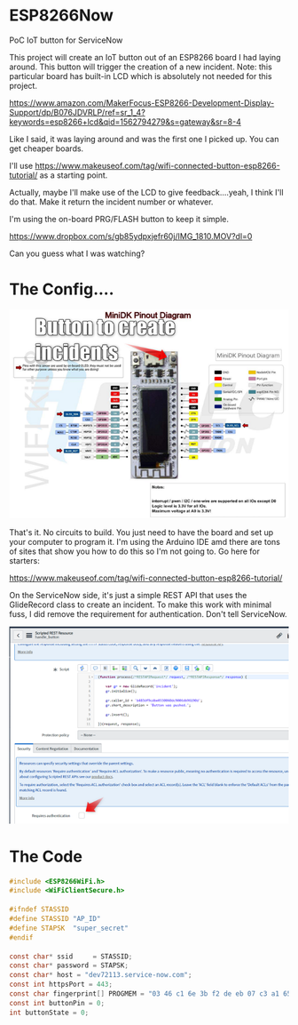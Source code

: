 # ESP8266Now
PoC IoT button for ServiceNow

This project will create an IoT button out of an ESP8266 board I had laying around. This button will trigger the creation of a new incident. Note: this particular board has built-in LCD which is absolutely not needed for this project.  

https://www.amazon.com/MakerFocus-ESP8266-Development-Display-Support/dp/B076JDVRLP/ref=sr_1_4?keywords=esp8266+lcd&qid=1562794279&s=gateway&sr=8-4

Like I said, it was laying around and was the first one I picked up.  You can get cheaper boards.

I'll use https://www.makeuseof.com/tag/wifi-connected-button-esp8266-tutorial/ as a starting point.  

Actually, maybe I'll make use of the LCD to give feedback....yeah, I think I'll do that.  Make it return the incident number or whatever.

I'm using the on-board PRG/FLASH button to keep it simple.

https://www.dropbox.com/s/gb85ydpxjefr60j/IMG_1810.MOV?dl=0

Can you guess what I was watching?

# The Config....

![The board](https://raw.githubusercontent.com/JasonVonKrueger/ESP8266Now/master/Resources/2019-07-11_08h41_18.png)

That's it.  No circuits to build.  You just need to have the board and set up your computer to program it.  I'm using the Arduino IDE amd there are tons of sites that show you how to do this so I'm not going to. Go here for starters:

https://www.makeuseof.com/tag/wifi-connected-button-esp8266-tutorial/

On the ServiceNow side, it's just a simple REST API that uses the GlideRecord class to create an incident. To make this work with minimal fuss, I did remove the requirement for authentication.  Don't tell ServiceNow.

![What not to do](https://raw.githubusercontent.com/JasonVonKrueger/ESP8266Now/master/Resources/2019-07-11_18h14_20.png)

# The Code

```c
#include <ESP8266WiFi.h>
#include <WiFiClientSecure.h>

#ifndef STASSID
#define STASSID "AP_ID"
#define STAPSK  "super_secret"
#endif

const char* ssid     = STASSID;
const char* password = STAPSK;
const char* host = "dev72113.service-now.com";
const int httpsPort = 443;
const char fingerprint[] PROGMEM = "03 46 c1 6e 3b f2 de eb 07 c3 a1 65 84 fc 65 43 9d a1 9c f8";
const int buttonPin = 0;
int buttonState = 0; 
```
